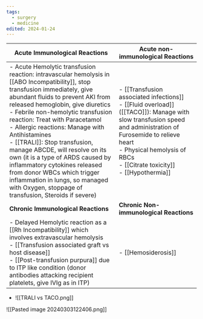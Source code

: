```yaml
---
tags:
  - surgery
  - medicine
edited: 2024-01-24
---
```


| Acute Immunological Reactions                                                                                                                                                                                                                                                                                                                                                                                                                                                                                                                                                                              | Acute non-immunological Reactions                                                                                                                                                                                                                     |
| ---------------------------------------------------------------------------------------------------------------------------------------------------------------------------------------------------------------------------------------------------------------------------------------------------------------------------------------------------------------------------------------------------------------------------------------------------------------------------------------------------------------------------------------------------------------------------------------------------------- | ----------------------------------------------------------------------------------------------------------------------------------------------------------------------------------------------------------------------------------------------------- |
| - Acute Hemolytic transfusion reaction: intravascular hemolysis in [[ABO Incompatibility]], stop transfusion immediately, give abundant fluids to prevent AKI from released hemoglobin, give diuretics <br> - Febrile non-hemolytic transfusion reaction: Treat with Paracetamol <br> - Allergic reactions: Manage with Antihistamines <br> - [[TRALI]]: Stop transfusion, manage ABCDE, will resolve on its own (it is a type of ARDS caused by inflammatory cytokines released from donor WBCs which trigger inflammation in lungs, so managed with Oxygen, stoppage of transfusion, Steroids if severe) | - [[Transfusion associated infections]] <br> - [[Fluid overload]] ([[TACO]]): Manage with slow transfusion speed and administration of Furosemide to relieve heart<br> - Physical hemolysis of RBCs<br> - [[Citrate toxicity]] <br> - [[Hypothermia]] |
| **Chronic Immunological Reactions**                                                                                                                                                                                                                                                                                                                                                                                                                                                                                                                                                                        | **Chronic Non-immunological Reactions**                                                                                                                                                                                                               |
| - Delayed Hemolytic reaction as a [[Rh Incompatibility]] which involves extravascular hemolysis <br> - [[Transfusion associated graft vs host disease]] <br> - [[Post-transfusion purpura]] due to ITP like condition (donor antibodies attacking recipient platelets, give IVIg as in ITP)                                                                                                                                                                                                                                                                                                                | - [[Hemosiderosis]]                                                                                                                                                                                                                                   |

- ![[TRALI vs TACO.png]]

![[Pasted image 20240303122406.png]]
